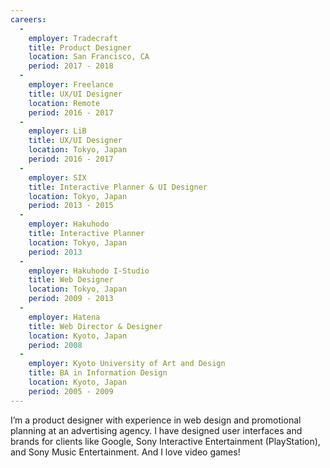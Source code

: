 ```yaml
---
careers:
  -
    employer: Tradecraft
    title: Product Designer
    location: San Francisco, CA
    period: 2017 - 2018
  -
    employer: Freelance
    title: UX/UI Designer
    location: Remote
    period: 2016 - 2017
  -
    employer: LiB
    title: UX/UI Designer
    location: Tokyo, Japan
    period: 2016 - 2017
  -
    employer: SIX
    title: Interactive Planner & UI Designer
    location: Tokyo, Japan
    period: 2013 - 2015
  -
    employer: Hakuhodo
    title: Interactive Planner
    location: Tokyo, Japan
    period: 2013
  -
    employer: Hakuhodo I-Studio
    title: Web Designer
    location: Tokyo, Japan
    period: 2009 - 2013
  -
    employer: Hatena
    title: Web Director & Designer
    location: Kyoto, Japan
    period: 2008
  -
    employer: Kyoto University of Art and Design
    title: BA in Information Design
    location: Kyoto, Japan
    period: 2005 - 2009
---
```


I’m a product designer with experience in web design and promotional planning at an advertising agency. I have designed user interfaces and brands for clients like Google, Sony Interactive Entertainment (PlayStation), and Sony Music Entertainment. And I love video games!
